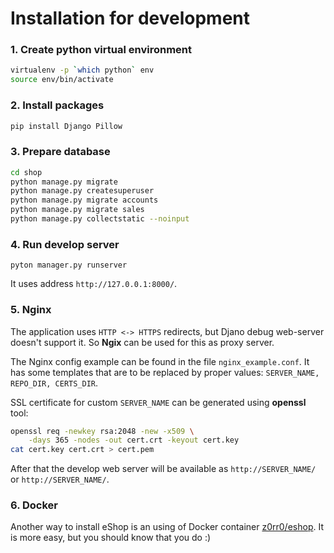 # Installation for development

### 1. Create python virtual environment

```sh
virtualenv -p `which python` env
source env/bin/activate
```

### 2. Install packages

```sh
pip install Django Pillow
```

### 3. Prepare database

```sh
cd shop
python manage.py migrate
python manage.py createsuperuser
python manage.py migrate accounts
python manage.py migrate sales
python manage.py collectstatic --noinput
```

### 4. Run develop server

```
pyton manager.py runserver
```

It uses address `http://127.0.0.1:8000/`.

### 5. Nginx

The application uses `HTTP <-> HTTPS` redirects, but Djano debug web-server doesn't support it. So **Ngix** can be used for this as proxy server.

The Nginx config example can be found in the file `nginx_example.conf`. It has some templates that are to be replaced by proper values: `SERVER_NAME, REPO_DIR, CERTS_DIR`.

SSL certificate for custom `SERVER_NAME` can be generated using **openssl** tool:

```sh
openssl req -newkey rsa:2048 -new -x509 \
	-days 365 -nodes -out cert.crt -keyout cert.key
cat cert.key cert.crt > cert.pem
```

After that the develop web server will be available as `http://SERVER_NAME/` or `http://SERVER_NAME/`.

### 6. Docker

Another way to install eShop is an using of Docker container [z0rr0/eshop](https://hub.docker.com/r/z0rr0/eshop). It is more easy, but you should know that you do :)